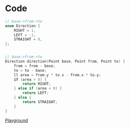 # Code
```c++
// base->from->to
enum Direction {
	RIGHT = 1,
	LEFT = -1,
	STRAIGHT = 0,
};


// base->from->to
Direction direction(Point base, Point from, Point to) {
	from = from - base;
	to = to - base;
	ll area = from.y * to.x - from.x * to.y;
	if (area > 0) {
		return RIGHT;
	} else if (area < 0) {
		return LEFT;
	} else {
		return STRAIGHT;
	}
}
```
[Playground](https://www.geogebra.org/m/dygr7xjt)
